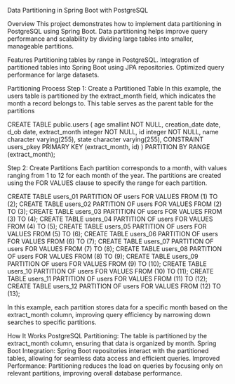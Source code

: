 Data Partitioning in Spring Boot with PostgreSQL

Overview
  This project demonstrates how to implement data partitioning in PostgreSQL using Spring Boot. Data partitioning helps improve query performance and scalability by dividing large tables into smaller, manageable partitions.

Features
  Partitioning tables by range in PostgreSQL.
  Integration of partitioned tables into Spring Boot using JPA repositories.
  Optimized query performance for large datasets.

Partitioning Process
  Step 1: Create a Partitioned Table
  In this example, the users table is partitioned by the extract_month field, which indicates the month a record belongs to. This table serves as the parent table for the partitions

  CREATE TABLE public.users (
    age smallint NOT NULL,
    creation_date date,
    d_ob date,
    extract_month integer NOT NULL,
    id integer NOT NULL,
    name character varying(255),
    state character varying(255),
    CONSTRAINT users_pkey PRIMARY KEY (extract_month, id)
) PARTITION BY RANGE (extract_month);

Step 2: Create Partitions
  Each partition corresponds to a month, with values ranging from 1 to 12 for each month of the year. The partitions are created using the FOR VALUES clause to specify the range for each partition.

CREATE TABLE users_01 PARTITION OF users FOR VALUES FROM (1) TO (2);
CREATE TABLE users_02 PARTITION OF users FOR VALUES FROM (2) TO (3);
CREATE TABLE users_03 PARTITION OF users FOR VALUES FROM (3) TO (4);
CREATE TABLE users_04 PARTITION OF users FOR VALUES FROM (4) TO (5);
CREATE TABLE users_05 PARTITION OF users FOR VALUES FROM (5) TO (6);
CREATE TABLE users_06 PARTITION OF users FOR VALUES FROM (6) TO (7);
CREATE TABLE users_07 PARTITION OF users FOR VALUES FROM (7) TO (8);
CREATE TABLE users_08 PARTITION OF users FOR VALUES FROM (8) TO (9);
CREATE TABLE users_09 PARTITION OF users FOR VALUES FROM (9) TO (10);
CREATE TABLE users_10 PARTITION OF users FOR VALUES FROM (10) TO (11);
CREATE TABLE users_11 PARTITION OF users FOR VALUES FROM (11) TO (12);
CREATE TABLE users_12 PARTITION OF users FOR VALUES FROM (12) TO (13);

In this example, each partition stores data for a specific month based on the extract_month column, improving query efficiency by narrowing down searches to specific partitions.


How It Works
PostgreSQL Partitioning: The table is partitioned by the extract_month column, ensuring that data is organized by month.
Spring Boot Integration: Spring Boot repositories interact with the partitioned tables, allowing for seamless data access and efficient queries.
Improved Performance: Partitioning reduces the load on queries by focusing only on relevant partitions, improving overall database performance.
